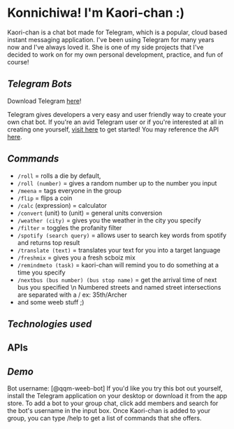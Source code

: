 # Konnichiwa! I'm Kaori-chan :)

Kaori-chan is a chat bot made for Telegram, which is a popular, cloud based instant messaging application. I've been using Telegram for many years now and I've always loved it. She is one of my side projects that I've decided to work on for my own personal development, practice, and fun of course!

## *Telegram Bots*
Download Telegram [here](https://desktop.telegram.org/ "Telegram Download")!

Telegram gives developers a very easy and user friendly way to create your own chat bot. If you're an avid Telegram user or if you're interested at all in creating one yourself, [visit here](https://core.telegram.org/bots "Telegram Bots Page") to get started! You may reference the API [here](https://core.telegram.org/bots/api "Telegram Bots API").

## *Commands*
* `/roll` = rolls a die by default, 
* `/roll (number)` = gives a random number up to the number you input
* `/meena` = tags everyone in the group
* `/flip` = flips a coin
* `/calc` (expression) = calculator
* `/convert` (unit) to (unit) = general units conversion
* `/weather (city)` = gives you the weather in the city you specify
* `/filter` = toggles the profanity filter
* `/spotify (search query)` = allows user to search key words from spotify and returns top result
* `/translate (text)` = translates your text for you into a target language
* `/freshmix` = gives you a fresh scboiz mix
* `/remindmeto (task)` = kaori-chan will remind you to do something at a time you specify
* `/nextbus (bus number) (bus stop name)` = get the arrival time of next bus you specified \n   Numbered streets and named street intersections are separated with a / ex: 35th/Archer
* and some weeb stuff ;)

## *Technologies used*

## APIs

## *Demo*
Bot username: [@qqm-weeb-bot]
If you'd like you try this bot out yourself, install the Telegram application on your desktop or download it from the app store. To add a bot to your group chat, click add members and search for the bot's username in the input box. Once Kaori-chan is added to your group, you can type /help to get a list of commands that she offers.
